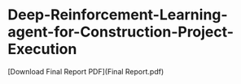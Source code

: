 # Deep-Reinforcement-Learning-agent-for-Construction-Project-Execution
<!-- embed Final Report.pdf of current directory in README.md -->
[Download Final Report PDF](Final Report.pdf)

